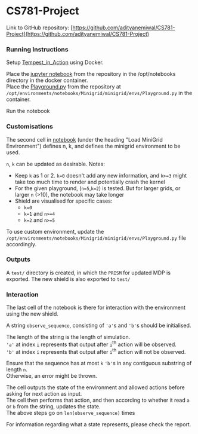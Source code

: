 # CS781-Project
Link to GitHub repository: [https://github.com/adityanemiwal/CS781-Project](https://github.com/adityanemiwal/CS781-Project)

### Running Instructions
Setup [Tempest_in_Action](https://tempest-synthesis.org/shieldedrl/docker/index.html) using Docker.

Place the [jupyter notebook](shieldSynthesis.ipynb) from the repository in the /opt/notebooks directory in the docker container.<br>
Place the [Playground.py](Playground.py) from the repository at `/opt/environments/notebooks/Minigrid/minigrid/envs/Playground.py` in the container.

Run the notebook

### Customisations 
The second cell in [notebook](shieldSynthesis.ipynb) (under the heading "Load MiniGrid Environment") defines n, k, and defines the minigrid environment to be used.

`n`, `k` can be updated as desirable. Notes:
- Keep `k` as 1 or 2. `k=0` doesn't add any new information, and `k>=3` might take too much time to render and potentially crash the kernel
- For the given playground, (`n=5`,`k=2`) is tested. But for larger grids, or larger `n` (>10), the notebook may take longer
- Shield are visualised for specific cases:
  - `k=0`
  - `k=1` and `n>=4`
  - `k=2` and `n>=5`

To use custom environment, update the `/opt/environments/notebooks/Minigrid/minigrid/envs/Playground.py` file accordingly.

### Outputs
A `test/` directory is created, in which the `PRISM` for updated MDP is exported.
The new shield is also exported to `test/`

### Interaction
The last cell of the notebook is there for interaction with the environment using the new shield.

A string `observe_sequence`, consisting of `'a'`s and `'b'`s should be initialised. 

The length of the string is the length of simulation.<br>
`'a'` at index `i` represents that output after `i`<sup>th</sup> action will be observed.<br>
`'b'` at index `i` represents that output after `i`<sup>th</sup> action will not be observed.

Ensure that the sequence has at most `k` `'b'`s in any contiguous substring of length `n`.<br>
Otherwise, an error might be thrown.

The cell outputs the state of the environment and allowed actions before asking for next action as input.<br>
The cell then performs that action, and then according to whether it read `a` or `b` from the string, updates the state.<br>
The above steps go on `len(observe_sequence)` times

For information regarding what a state represents, please check the report.



